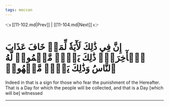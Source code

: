 ```yaml
---
tags: meccan
---
```


👈 [[11-102.md|Prev]] | [[11-104.md|Next]] 👉

# إِنَّ فِي ذَٰلِكَ لَأٓيَةٗ لِّمَنۡ خَافَ عَذَابَ ٱلۡأٓخِرَةِۚ ذَٰلِكَ يَوۡمٞ مَّجۡمُوعٞ لَّهُ ٱلنَّاسُ وَذَٰلِكَ يَوۡمٞ مَّشۡهُودٞ

Indeed in that is a sign for those who fear the punishment of the Hereafter. That is a Day for which the people will be collected, and that is a Day [which will be] witnessed

---


